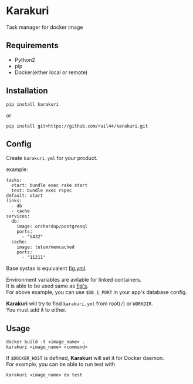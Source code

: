 # Karakuri

Task manager for docker image

## Requirements

* Python2
* pip
* Docker(either local or remote)

## Installation

    pip install karakuri

or

    pip install git+https://github.com/rail44/karakuri.git

## Config

Create `karakuri.yml` for your product.

example:

    tasks:
      start: bundle exec rake start
      test: bundle exec rspec
    default: start
    links:
      - db
      - cache
    services:
      db:
        image: orchardup/postgresql
        ports:
          - "5432"
      cache:
        image: tutum/memcached
        ports:
          - "11211"
        

Base systax is equivalent [fig.yml](http://orchardup.github.io/fig/yml.html).

Environment variables are avilable for linked containers.  
It is able to be used same as [fig's](http://orchardup.github.io/fig/env.html).  
For above example, you can use `$DB_1_PORT` in your app's database config.

**Karakuri** will try to find `karakuri.yml` from root(`/`) or `WORKDIR`.  
You must add it to either.

## Usage

    docker build -t <image_name> .
    karakuri <image_name> <command>

If `$DOCKER_HOST` is defined, **Karakuri** will set it for Docker daemon.  
For example, you can be able to run test with

    karakuri <image_name> do test
